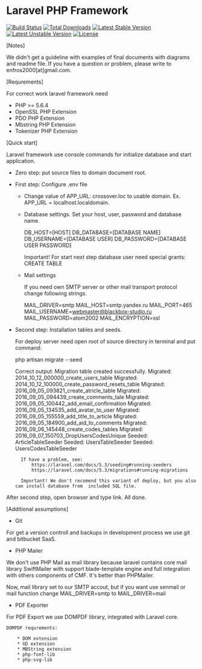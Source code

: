 # Laravel PHP Framework

[![Build Status](https://travis-ci.org/laravel/framework.svg)](https://travis-ci.org/laravel/framework)
[![Total Downloads](https://poser.pugx.org/laravel/framework/d/total.svg)](https://packagist.org/packages/laravel/framework)
[![Latest Stable Version](https://poser.pugx.org/laravel/framework/v/stable.svg)](https://packagist.org/packages/laravel/framework)
[![Latest Unstable Version](https://poser.pugx.org/laravel/framework/v/unstable.svg)](https://packagist.org/packages/laravel/framework)
[![License](https://poser.pugx.org/laravel/framework/license.svg)](https://packagist.org/packages/laravel/framework)

[Notes]

We didn't get a guideline with examples of final documents with diagrams and readme file. 
If you have a question or problem, please write to enfros2000[at]gmail.com.

[Requrements]

For correct work laravel framework need 

* PHP >= 5.6.4
* OpenSSL PHP Extension
* PDO PHP Extension
* Mbstring PHP Extension
* Tokenizer PHP Extension

[Quick start]

Laravel framework use console commands for initialize database and start application. 

- Zero step: put source files to domain document root. 

- First step: Configure .env file

	* Change value of APP_URL: crossover.loc to usable domain. 
		Ex. APP_URL = localhost.localdomain. 
	
	* Database settings. Set your host, user, password and database name. 

		DB_HOST=[HOST]
		DB_DATABASE=[DATABASE NAME]
		DB_USERNAME=[DATABASE USER]
		DB_PASSWORD=[DATABASE USER PASSWORD]
		
		Important! For start next step database user need special grants: CREATE TABLE


	* Mail settings 
		
		If you need own SMTP server or other mail transport protocol change following strings.
		
		MAIL_DRIVER=smtp
		MAIL_HOST=smtp.yandex.ru
		MAIL_PORT=465
		MAIL_USERNAME=webmaster@blackbox-studio.ru
		MAIL_PASSWORD=atom2002
		MAIL_ENCRYPTION=ssl
 

- Second step: Installation tables and seeds. 

	For deploy server need open root of source directory in terminal and put command:
	
	php artisan migrate --seed

	Correct output:
		Migration table created successfully.
		Migrated: 2014_10_12_000000_create_users_table
		Migrated: 2014_10_12_100000_create_password_resets_table
		Migrated: 2016_09_05_093821_create_atricle_table
		Migrated: 2016_09_05_094439_create_comments_tale
		Migrated: 2016_09_05_100442_add_email_confirmation
		Migrated: 2016_09_05_134535_add_avatar_to_user
		Migrated: 2016_09_05_155559_add_title_to_article
		Migrated: 2016_09_05_184900_add_aid_to_comments	
		Migrated: 2016_09_06_145448_create_codes_tables
		Migrated: 2016_09_07_150703_DropUsersCodesUnique
		Seeded: ArticleTableSeeder
		Seeded: UsersTableSeeder
		Seeded: UsersCodesTableSeeder
		
		If have a problem, see:
			https://laravel.com/docs/5.3/seeding#running-seeders
			https://laravel.com/docs/5.3/migrations#running-migrations
		
		Important! We don't recomend this variant of deploy, but you also can install database from  included SQL file. 
		
		
After second step, open browser and type link. All done. 

[Additional assumptions]

- Git

For get a version controll and backups in development process we use git and bitbucket SaaS. 

- PHP Mailer

We don't use PHP Mail as mail library because laravel contains core mail library SwiftMailer with support blade-template engine and full integration with others components of CMF. It's better than PHPMailer. 

Now, mail library set to our SMTP accout, but if you want use senmail or mail function change MAIL_DRIVER=smtp to MAIL_DRIVER=mail


- PDF Exporter 

For PDF Export we use DOMPDF library, integrated with Laravel core. 

	DOMPDF requrements:

		* DOM extension
		* GD extension
		* MBString extension
		* php-font-lib
		* php-svg-lib

